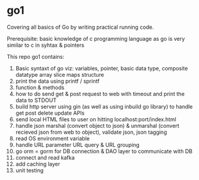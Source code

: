 # go1
Covering all basics of Go by writing practical running code.

Prerequisite: basic knowledge of c programming language as go is very similar to c in syhtax & pointers

This repo go1 contains:
  1. Basic syntaxt of go viz: variables, pointer, basic data type, composite datatype array slice maps structure
  2. print the data using printf / sprintf
  3. function & methods
  4. how to do send get & post request to web with timeout and print the data to STDOUT
  5. build http server using gin (as well as using inbuild go library) to handle get post delete update APIs
  6. send local HTML files to user on hitting localhost:port/index.html
  7. handle json marshal (convert object to json) & unmarshal (convert recieved json from web to object), validate json, json tagging
  8. read OS environment variable 
  9. handle URL parameter URL query & URL grouping 
  10. go orm = gorm for DB connection & DAO layer to communicate with DB
  11. connect and read kafka
  12. add caching layer
  13. unit testing

